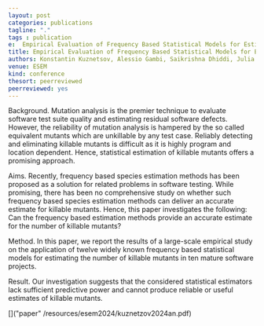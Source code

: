 ```yaml
---
layout: post
categories: publications
tagline: "."
tags : publication
e:  Empirical Evaluation of Frequency Based Statistical Models for Estimating Killable Mutants
title: Empirical Evaluation of Frequency Based Statistical Models for Estimating Killable Mutants
authors: Konstantin Kuznetsov, Alessio Gambi, Saikrishna Dhiddi, Julia Hess, Rahul Gopinath
venue: ESEM
kind: conference
thesort: peerreviewed
peerreviewed: yes
---
```


Background. Mutation analysis is the premier technique to evaluate software test suite quality and estimating residual software defects. However, the reliability of mutation analysis is hampered by the so called equivalent mutants which are unkillable by any test case. Reliably detecting and eliminating killable mutants is difficult as it is highly program and location dependent. Hence, statistical estimation of killable mutants offers a promising approach.

Aims. Recently, frequency based species estimation methods has been proposed as a solution for related problems in software testing. While promising, there has been no comprehensive study on whether such frequency based species estimation methods can deliver an accurate estimate for killable mutants. Hence, this paper investigates the following: Can the frequency based estimation methods provide an accurate estimate for the number of killable mutants?

Method. In this paper, we report the results of a large-scale empirical study on the application of twelve widely known frequency based statistical models for estimating the number of killable mutants in ten mature software projects.

Result. Our investigation suggests that the considered statistical estimators lack sufficient predictive power and cannot produce reliable or useful estimates of killable mutants.

[<em class="fa fa-book fa-lg" aria-hidden="true"></em>]("paper" /resources/esem2024/kuznetzov2024an.pdf)

